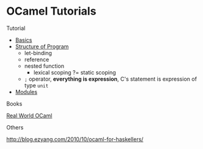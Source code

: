 # OCamel Tutorials

Tutorial

- [Basics](01-basic.md)
- [Structure of Program](02-structure-of-program.md)
  - let-binding
  - reference
  - nested function
    - lexical scoping ?= static scoping
  - `;` operator, **everything is expression**, C's statement is expression of type `unit`
- [Modules](03-modules.md)

Books

[Real World OCaml](realworld.md)

Others

http://blog.ezyang.com/2010/10/ocaml-for-haskellers/
